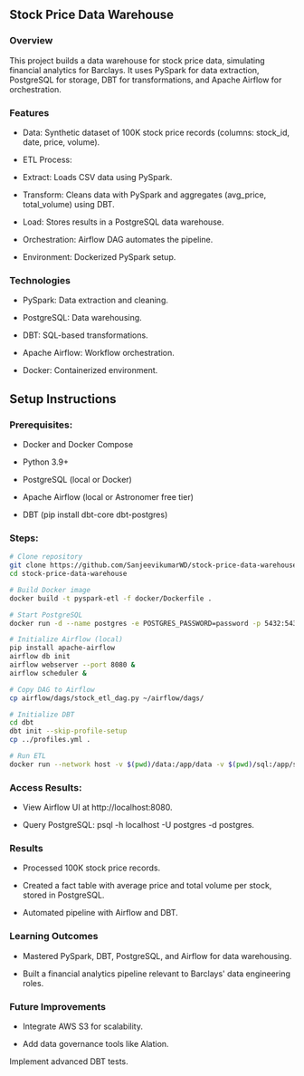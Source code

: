 ## Stock Price Data Warehouse

### Overview

This project builds a data warehouse for stock price data, simulating financial analytics for Barclays. It uses PySpark for data extraction, PostgreSQL for storage, DBT for transformations, and Apache Airflow for orchestration.

### Features





- Data: Synthetic dataset of 100K stock price records (columns: stock_id, date, price, volume).



- ETL Process:





- Extract: Loads CSV data using PySpark.



- Transform: Cleans data with PySpark and aggregates (avg_price, total_volume) using DBT.



- Load: Stores results in a PostgreSQL data warehouse.



- Orchestration: Airflow DAG automates the pipeline.



- Environment: Dockerized PySpark setup.

### Technologies





- PySpark: Data extraction and cleaning.



- PostgreSQL: Data warehousing.



- DBT: SQL-based transformations.



- Apache Airflow: Workflow orchestration.



- Docker: Containerized environment.

## Setup Instructions





### Prerequisites:





- Docker and Docker Compose



- Python 3.9+



- PostgreSQL (local or Docker)



- Apache Airflow (local or Astronomer free tier)



- DBT (pip install dbt-core dbt-postgres)



### Steps:
```bash
# Clone repository
git clone https://github.com/SanjeevikumarWD/stock-price-data-warehouse.git
cd stock-price-data-warehouse

# Build Docker image
docker build -t pyspark-etl -f docker/Dockerfile .

# Start PostgreSQL
docker run -d --name postgres -e POSTGRES_PASSWORD=password -p 5432:5432 postgres

# Initialize Airflow (local)
pip install apache-airflow
airflow db init
airflow webserver --port 8080 &
airflow scheduler &

# Copy DAG to Airflow
cp airflow/dags/stock_etl_dag.py ~/airflow/dags/

# Initialize DBT
cd dbt
dbt init --skip-profile-setup
cp ../profiles.yml .

# Run ETL
docker run --network host -v $(pwd)/data:/app/data -v $(pwd)/sql:/app/sql -v $(pwd)/dbt:/app/dbt pyspark-etl
```


### Access Results:





- View Airflow UI at http://localhost:8080.



- Query PostgreSQL: psql -h localhost -U postgres -d postgres.

### Results





- Processed 100K stock price records.



- Created a fact table with average price and total volume per stock, stored in PostgreSQL.



- Automated pipeline with Airflow and DBT.

### Learning Outcomes





- Mastered PySpark, DBT, PostgreSQL, and Airflow for data warehousing.



- Built a financial analytics pipeline relevant to Barclays' data engineering roles.

### Future Improvements





- Integrate AWS S3 for scalability.



- Add data governance tools like Alation.



Implement advanced DBT tests.
